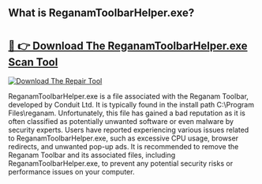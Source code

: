 ## What is ReganamToolbarHelper.exe? 

# <h2><a href="https://exedetect.com/download.php?ReganamToolbarHelper.exe">🔗 👉 Download The ReganamToolbarHelper.exe Scan Tool</a></h2>

[![Download The Repair Tool](https://exedetect.com/download-button.jpg)](https://exedetect.com/download.php?ReganamToolbarHelper.exe)

ReganamToolbarHelper.exe is a file associated with the Reganam Toolbar, developed by Conduit Ltd. It is typically found in the install path C:\Program Files\reganam. Unfortunately, this file has gained a bad reputation as it is often classified as potentially unwanted software or even malware by security experts. Users have reported experiencing various issues related to ReganamToolbarHelper.exe, such as excessive CPU usage, browser redirects, and unwanted pop-up ads. It is recommended to remove the Reganam Toolbar and its associated files, including ReganamToolbarHelper.exe, to prevent any potential security risks or performance issues on your computer.